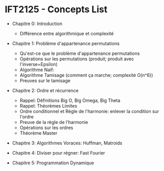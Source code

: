 # IFT2125 - Concepts List

- Chapitre 0: Introduction
    * Différence entre algorithmique et complexité

- Chapitre 1: Problème d'appartenance permutations
    * Qu'est-ce que le problème d'appartenance permutations
    * Opérations sur les permutations (produit; produit avec l'inverse=Epsilon)
    * Algorithme Naif: 
    * Algorithme Tamisage (comment ça marche; complexité O(n^6))
    * Preuves sur le tamisage

- Chapitre 2: Ordre et récurrence
    * Rappel: Définitions Big O, Big Omega, Big Theta
    * Rappel: Théorèmes Limites 
    * Ordre conditionnel et Règle de l'harmonie: enlever la condition sur l'ordre
    * Preuve de la règle de l'harmonie
    * Opérations sur les ordres
    * Théorème Master

- Chapitre 3: Algorithmes Voraces: Huffman, Matroids



- Chapitre 4: Diviser pour régner: Fast Fourier



- Chapitre 5: Programmation Dynamique
